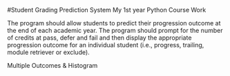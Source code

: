 #Student Grading Prediction System
My 1st year Python Course Work

The program should allow students to predict their progression outcome at the end of each academic year. The program should prompt for the number of credits at pass, defer and fail and then display the appropriate progression outcome for an individual student (i.e., progress, trailing, module retriever or exclude). 

Multiple Outcomes & Histogram
